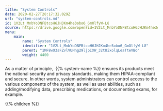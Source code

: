 ```yaml
---
title: "System Controls"
date: 2020-02-27T20:17:32.029Z
url: "system-controls.md"
id: 1V2Lt_MnbYoDNFBtcoH6JHJKm4he3obo6_GmOlfyW-L8
source: https://drive.google.com/open?id=1V2Lt_MnbYoDNFBtcoH6JHJKm4he3obo6_GmOlfyW-L8
menu:
    main:
        name: "System Controls"
        identifier: "1V2Lt_MnbYoDNFBtcoH6JHJKm4he3obo6_GmOlfyW-L8"
        parent: "1MF8wO3sFZvlVUNng29ljpIXW_32tUixolqLeaTteVBo"
        weight: 4400
---
```









As a matter of principle,  {{% system-name %}} ensures its products meet the national security and privacy standards, making them HIPAA-compliant and secure. In other words, system administrators can control access to the various components of the system, as well as user abilities, such as adding/modifying data, prescribing medications, or documenting exams, for example.







{{% children %}}

